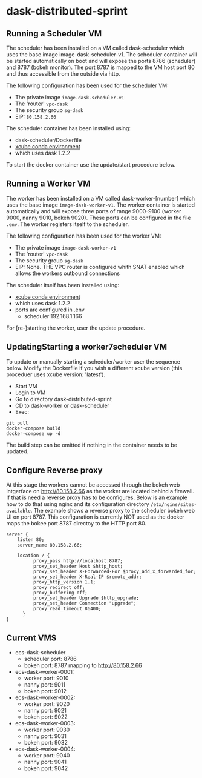 # dask-distributed-sprint

## Running a Scheduler VM

The scheduler has been installed on a VM called dask-scheduler which uses the base image image-dask-scheduler-v1. The 
scheduler container will be started automatically on boot and will expose the ports 8786 (scheduler) and 8787 
(bokeh monitor). The port 8787 is mapped to the VM host port 80 and thus accessible from the outside via http. 

The following configuration has been used for the scheduler VM:

- The private image ```image-dask-scheduler-v1```
- The 'router' ```vpc-dask```
- The security group ```sg-dask```
- EIP: ```80.158.2.66```

The scheduler container has been installed using:

- dask-scheduler/Dockerfile
- [xcube conda environment](https://github.com/dcs4cop/xcube)
- which uses dask 1.2.2


To start the docker container use the update/start procedure below.


## Running a Worker VM

The worker has been installed on a VM called dask-worker-[number] which uses the base image ```image-dask-worker-v1```. 
The worker container is started automatically and will expose three ports of range 9000-9100 (worker 9000, 
nanny 9010, bokeh 9020). These ports can be configured in the file ```.env```. The worker registers itself to the 
scheduler.   

The following configuration has been used for the worker VM:

- The private image ```image-dask-worker-v1```
- The 'router' ```vpc-dask```
- The security group ```sg-dask```
- EIP: None. THE VPC router is configured whith SNAT enabled which allows the workers outbound connections

The scheduler itself has been installed using:

- [xcube conda environment](https://github.com/dcs4cop/xcube)
- which uses dask 1.2.2
- ports are configured in .env 
  - scheduler 192.168.1.166

For [re-]starting the worker, user the update procedure.

## UpdatingStarting a worker7scheduler VM

To update or manually starting a scheduler/worker user the sequence below. 
Modify the Dockerfile if you wish a different xcube version (this proceduer uses xcube version: 'latest').


- Start VM
- Login to VM
- Go to directory dask-distributed-sprint
- CD to dask-worker or dask-scheduler
- Exec: 
```
git pull
docker-compose build
docker-compose up -d
```

The build step can be omitted if nothing in the container needs to be updated. 

## Configure Reverse proxy

At this stage the workers cannot be accessed through the bokeh web intgerface on http://80.158.2.66 as the 
worker are located behind a firewall. If that is need a reverse proxy has to be configures. Below is an
example how to do that using nginx and its configuration directory ```/etx/ngins/sites-available```. 
The example shows a reverse proxy to the scheduler bokeh web UI on port 8787. This configuration
is currently NOT used as the docker maps the bokee port 8787 directoy to the HTTP port 80.

```
server {
    listen 80;
    server_name 80.158.2.66;

    location / {
          proxy_pass http://localhost:8787;
          proxy_set_header Host $http_host;
          proxy_set_header X-Forwarded-For $proxy_add_x_forwarded_for;
          proxy_set_header X-Real-IP $remote_addr;
          proxy_http_version 1.1;
          proxy_redirect off;
          proxy_buffering off;
          proxy_set_header Upgrade $http_upgrade;
          proxy_set_header Connection "upgrade";
          proxy_read_timeout 86400;
      }
}
```

## Current VMS

- ecs-dask-scheduler
  - scheduler port: 8786
  - bokeh port: 8787 mapping to http://80.158.2.66
- ecs-dask-worker-0001:
  - worker port: 9010
  - nanny port: 9011
  - bokeh port: 9012
- ecs-dask-worker-0002:
  - worker port: 9020
  - nanny port: 9021
  - bokeh port: 9022
- ecs-dask-worker-0003:
  - worker port: 9030
  - nanny port: 9031
  - bokeh port: 9032
- ecs-dask-worker-0004:
  - worker port: 9040
  - nanny port: 9041
  - bokeh port: 9042


